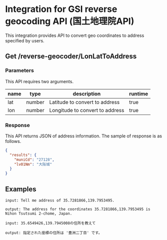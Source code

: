 # Integration for GSI reverse geocoding API (国土地理院API)
This integration provides API to convert geo coordinates to address specified by users.

## Get /reverse-geocoder/LonLatToAddress
### Parameters
This API requires two arguments.

| name | type | description | runtime |
| --- | --- | --- | --- |
| lat | number | Latitude to convert to address | true |
| lon | number | Longitude to convert to address | true |

### Response
This API returns JSON of address information.
The sample of response is as follows.
```JSON
{
  "results": {
    "muniCd": "27128",
    "lv01Nm": "大阪城"
  }
}
```

## Examples

```
input: Tell me address of 35.7281866,139.7953495.

output: The address for the coordinates 35.7281866,139.7953495 is Nihon Tsutsumi 2-chome, Japan.

input: 35.6549426,139.7945008の住所を教えて

output: 指定された座標の住所は '豊洲二丁目' です。
```
